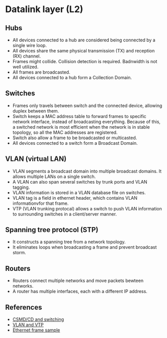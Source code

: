 # Datalink layer (L2)

## Hubs
* All devices connected to a hub are considered being connected by a single wire loop.
* All devices share the same physical transmission (TX) and reception (RX) channel.
* Frames might collide. Collision detection is required. Badnwidth is not well utilized.
* All frames are broadcasted.
* All devices connected to a hub form a Collection Domain.

## Switches
* Frames only travels between switch and the connected device, allowing duplex between them.
* Switch keeps a MAC address table to forward frames to specific network interface, instead of broadcasting everything. Because of this, a switched network is most efficient when the network is in stable topology, so all the MAC addresses are registered.
* Switch also allow a frame to be broadcasted or multicasted.
* All devices connected to a switch form a Broadcast Domain.

## VLAN (virtual LAN)
* VLAN segments a broadcast domain into multiple broadcast domains. It allows multiple LANs on a single switch.
* A VLAN can also span several switches by trunk ports and VLAN tagging.
* VLAN information is stored in a VLAN database file on switches.
* VLAN tag is a field in ethernet header, which contains VLAN informationvfor that frame.
* VTP (VLAN trunking protocal) allows a switch to push VLAN information to surrounding switches in a client/server manner.

## Spanning tree protocol (STP)
* It constructs a spanning tree from a network topology.
* It eliminates loops when broadcasting a frame and prevent broadcast storm.

## Routers
* Routers connect multiple networks and move packets bewteen networks.
* A router has multiple interfaces, each with a different IP address.

## References
* [CSMD/CD and switching](https://www.youtube.com/watch?v=fxbhqxmWE4o)
* [VLAN and VTP](https://www.youtube.com/watch?v=L6SKYEm1S2c)
* [Ethernet frame sample](https://www.cs.miami.edu/home/burt/learning/Csc524.092/notes/ip_example.html)